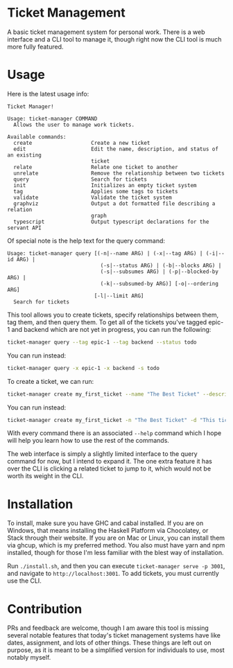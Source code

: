 # Ticket Management

A basic ticket management system for personal work. There is a web interface and a CLI
tool to manage it, though right now the CLI tool is much more fully featured.

# Usage

Here is the latest usage info:

```
Ticket Manager!

Usage: ticket-manager COMMAND
  Allows the user to manage work tickets.

Available commands:
  create                   Create a new ticket
  edit                     Edit the name, description, and status of an existing
                           ticket
  relate                   Relate one ticket to another
  unrelate                 Remove the relationship between two tickets
  query                    Search for tickets
  init                     Initializes an empty ticket system
  tag                      Applies some tags to tickets
  validate                 Validate the ticket system
  graphviz                 Output a dot formatted file describing a relation
                           graph
  typescript               Output typescript declarations for the servant API
```

Of special note is the help text for the query command:

```
Usage: ticket-manager query [(-n|--name ARG) | (-x|--tag ARG) | (-i|--id ARG) |
                              (-s|--status ARG) | (-b|--blocks ARG) |
                              (-s|--subsumes ARG) | (-p|--blocked-by ARG) |
                              (-k|--subsumed-by ARG)] [-o|--ordering ARG]
                            [-l|--limit ARG]
  Search for tickets
```

This tool allows you to create tickets, specify relationships between them, tag them,
and then query them. To get all of the tickets you've tagged epic-1 and backend which
are not yet in progress, you can run the following:

```bash
ticket-manager query --tag epic-1 --tag backend --status todo
```

You can run instead:

```bash
ticket-manager query -x epic-1 -x backend -s todo
```

To create a ticket, we can run:
```bash
ticket-manager create my_first_ticket --name "The Best Ticket" --description "This ticket truly is the best" --status todo
```

You can run instead:
```bash
ticket-manager create my_first_ticket -n "The Best Ticket" -d "This ticket truly is the best" -s todo
```

With every command there is an associated `--help` command which I hope will help you learn how to use the rest of the commands.

The web interface is simply a slightly limited interface to the query command for now, but I intend to expand it.
The one extra feature it has over the CLI is clicking a related ticket to jump to it, which would not be worth
its weight in the CLI.

# Installation

To install, make sure you have GHC and cabal installed. If you are on Windows, that means
installing the Haskell Platform via Chocolatey, or Stack through their website. If you are
on Mac or Linux, you can install them via ghcup, which is my preferred method. You also
must have yarn and npm installed, though for those I'm less familiar with the blest way of
installation.

Run `./install.sh`, and then you can execute `ticket-manager serve -p 3001`, and navigate to `http://localhost:3001`.
To add tickets, you must currently use the CLI.

# Contribution

PRs and feedback are welcome, though I am aware this tool is missing several notable features that
today's ticket management systems have like dates, assignment, and lots of other things. These
things are left out on purpose, as it is meant to be a simplified version for individuals to use,
most notably myself.

